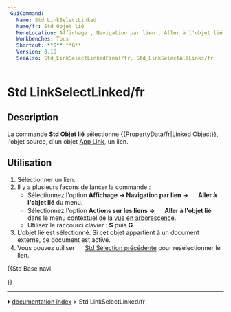 ```yaml
---
 GuiCommand:
   Name: Std LinkSelectLinked
   Name/fr: Std Objet lié
   MenuLocation: Affichage , Navigation par lien , Aller à l'objet lié
   Workbenches: Tous
   Shortcut: **S** **G**
   Version: 0.19
   SeeAlso: Std_LinkSelectLinkedFinal/fr, Std_LinkSelectAllLinks/fr
---
```


# Std LinkSelectLinked/fr

## Description

La commande **Std Objet lié** sélectionne {{PropertyData/fr|Linked Object}}, l\'objet source, d\'un objet [App Link](App_Link/fr.md), un lien.



## Utilisation

1.  Sélectionner un lien.
2.  Il y a plusieurs façons de lancer la commande :
    -   Sélectionnez l\'option **Affichage → Navigation par lien → <img src="images/Std_LinkSelectLinked.svg" width=16px> Aller à l'objet lié** du menu.
    -   Sélectionnez l\'option **Actions sur les liens → <img src="images/Std_LinkSelectLinked.svg" width=16px> Aller à l'objet lié** dans le menu contextuel de la [vue en arborescence](Tree_view/fr.md).
    -   Utilisez le raccourci clavier : **S** puis **G**.
3.  L\'objet lié est sélectionné. Si cet objet appartient à un document externe, ce document est activé.
4.  Vous pouvez utiliser <img alt="" src=images/Std_SelBack.svg  style="width:16px;"> [Std Sélection précédente](Std_SelBack/fr.md) pour resélectionner le lien.





{{Std Base navi

}}



---
⏵ [documentation index](../README.md) > Std LinkSelectLinked/fr
